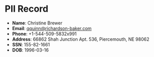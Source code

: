 # PII Record
- **Name**: Christine Brewer
- **Email**: qquinn@richardson-baker.com
- **Phone**: +1-544-509-5832x991
- **Address**: 66862 Shah Junction Apt. 536, Piercemouth, NE 98062
- **SSN**: 155-82-1661
- **DOB**: 1996-03-16
